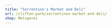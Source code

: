 ```yaml
---
title: "Sorrentino's Market and Deli"
url: /clifton-park/sorrentinos-market-and-deli/
shop: Metzgerei
---
```

